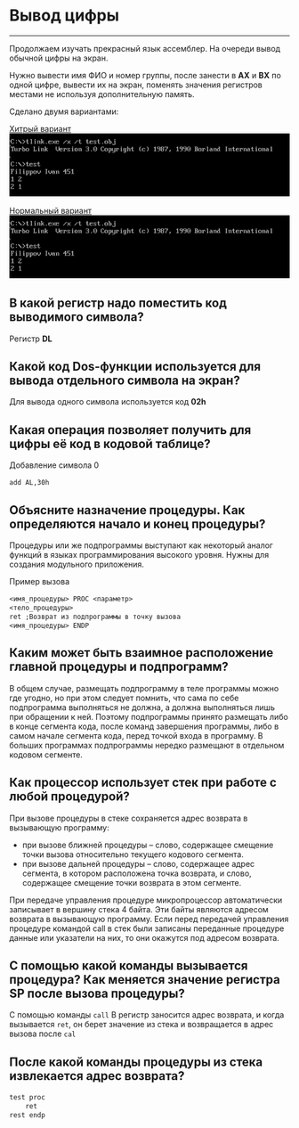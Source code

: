# Вывод цифры
---

Продолжаем изучать прекрасный язык ассемблер. На очереди вывод обычной цифры на экран.

Нужно вывести имя ФИО и номер группы, после занести в **AX** и **BX** по одной цифре, вывести их на экран, поменять значения регистров местами не используя дополнительную память.

Сделано двумя вариантами:

[Хитрый вариант](main.asm)
![Пример вывода](images/result.png)

[Нормальный вариант](normal.asm)
![Пример вывода](images/result.png)


## В какой регистр надо поместить код выводимого символа?

Регистр **DL**

## Какой код Dos-функции используется для вывода отдельного символа на экран?

Для вывода одного символа используется код **02h**

## Какая операция позволяет получить для цифры её код в кодовой таблице?

Добавление символа 0
```
add AL,30h
```

## Объясните назначение процедуры. Как определяются начало и конец процедуры?

Процедуры или же подпрограммы выступают как некоторый аналог функций в языках программирования высокого уровня. Нужны для создания модульного приложения.


Пример вызова
```
<имя_процедуры> PROC <параметр>
<тело_процедуры>
ret ;Возврат из подпрограммы в точку вызова
<имя_процедуры> ENDP
```

## Каким может быть взаимное расположение главной процедуры и подпрограмм?

В общем случае, размещать подпрограмму в теле программы можно где угодно, но при этом следует помнить, что сама по себе подпрограмма выполняться не должна, а должна выполняться лишь при обращении к ней. Поэтому подпрограммы принято размещать либо в конце сегмента кода, после команд завершения программы, либо в самом начале сегмента кода, перед точкой входа в программу. В больших программах подпрограммы нередко размещают в отдельном кодовом сегменте.

## Как процессор использует стек при работе с любой процедурой?

При вызове процедуры в стеке сохраняется адрес возврата в вызывающую программу:

* при вызове ближней процедуры – слово, содержащее смещение точки вызова относительно текущего кодового сегмента.
* при вызове дальней процедуры – слово, содержащее адрес сегмента, в котором расположена точка возврата, и слово, содержащее смещение точки возврата в этом сегменте.

При передаче управления процедуре микропроцессор автоматически записывает в вершину стека 4 байта. Эти байты являются адресом возврата в вызывающую программу. Если перед передачей управления процедуре командой call в стек были записаны переданные процедуре данные или указатели на них, то они окажутся под адресом возврата.

## С помощью какой команды вызывается процедура? Как меняется значение регистра SP после вызова процедуры?

С помощью команды ```call```
В регистр заносится адрес возврата, и когда вызывается ```ret```, он берет значение из стека и возвращается в адрес вызова после ```cal```

## После какой команды процедуры из стека извлекается адрес возврата?

```
test proc
    ret
rest endp
```